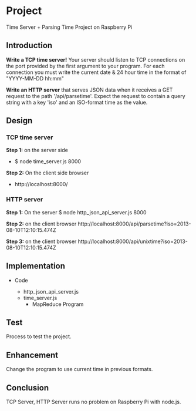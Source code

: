 # Project

Time Server + Parsing Time Project on Raspberry Pi

## Introduction

**Write a TCP time server!**
Your server should listen to TCP connections on the port provided by the first argument to your program. For each connection you must write the 
current date & 24 hour time in the format of "YYYY-MM-DD hh:mm"

**Write an HTTP server**
that serves JSON data when it receives a GET request to the path '/api/parsetime'. Expect the request to contain a query string with a key 'iso' and 
an ISO-format time as the value.


## Design

### TCP time server

**Step 1:** on the server side
* $ node time_server.js 8000

**Step 2:** On the client side browser
* http://localhost:8000/


### HTTP server

**Step 1:** On the server
$ node http_json_api_server.js 8000

**Step 2:** on the client browser
http://localhost:8000/api/parsetime?iso=2013-08-10T12:10:15.474Z

**Step 3:** on the client browser
http://localhost:8000/api/unixtime?iso=2013-08-10T12:10:15.474Z


## Implementation

* Code

   * http_json_api_server.js
   * time_server.js
      * MapReduce Program

## Test

Process to test the project.


## Enhancement

Change the program to use current time in previous formats.



## Conclusion
TCP Server, HTTP Server runs no problem on Raspberry Pi with node.js. 



